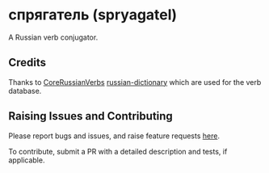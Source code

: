 # спрягатель (spryagatel)

A Russian verb conjugator.

## Credits

Thanks to [CoreRussianVerbs](https://github.com/StorkST/CoreRussianVerbs) [russian-dictionary](https://github.com/Badestrand/russian-dictionary) which are used for the verb database.

## Raising Issues and Contributing

Please report bugs and issues, and raise feature requests [here](https://github.com/defuncart/spryagatel/issues).

To contribute, submit a PR with a detailed description and tests, if applicable.
